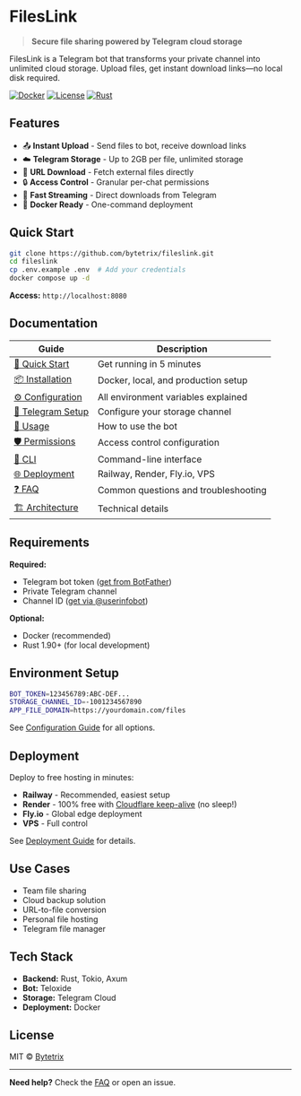 # FilesLink

> **Secure file sharing powered by Telegram cloud storage**

FilesLink is a Telegram bot that transforms your private channel into unlimited cloud storage. Upload files, get instant download links—no local disk required.

[![Docker](https://img.shields.io/badge/docker-supported-blue)](https://hub.docker.com/r/bytetrix/fileslink)
[![License](https://img.shields.io/badge/license-MIT-green)](LICENSE.md)
[![Rust](https://img.shields.io/badge/rust-1.90+-orange)](https://www.rust-lang.org)

## Features

- 📤 **Instant Upload** - Send files to bot, receive download links
- ☁️ **Telegram Storage** - Up to 2GB per file, unlimited storage
- 🔗 **URL Download** - Fetch external files directly
- 🔒 **Access Control** - Granular per-chat permissions
- 🚀 **Fast Streaming** - Direct downloads from Telegram
- 🐳 **Docker Ready** - One-command deployment

## Quick Start

```bash
git clone https://github.com/bytetrix/fileslink.git
cd fileslink
cp .env.example .env  # Add your credentials
docker compose up -d
```

**Access:** `http://localhost:8080`

## Documentation

| Guide | Description |
|-------|-------------|
| [🚀 Quick Start](docs/QUICKSTART.md) | Get running in 5 minutes |
| [📦 Installation](docs/INSTALLATION.md) | Docker, local, and production setup |
| [⚙️ Configuration](docs/CONFIGURATION.md) | All environment variables explained |
| [📱 Telegram Setup](docs/TELEGRAM_STORAGE_SETUP.md) | Configure your storage channel |
| [🎯 Usage](docs/USAGE.md) | How to use the bot |
| [🛡️ Permissions](docs/PERMISSIONS.md) | Access control configuration |
| [🔧 CLI](docs/CLI.md) | Command-line interface |
| [🌐 Deployment](docs/DEPLOYMENT.md) | Railway, Render, Fly.io, VPS |
| [❓ FAQ](docs/FAQ.md) | Common questions and troubleshooting |
| [🏗️ Architecture](docs/ARCHITECTURE.md) | Technical details |

## Requirements

**Required:**
- Telegram bot token ([get from BotFather](https://t.me/botfather))
- Private Telegram channel
- Channel ID ([get via @userinfobot](https://t.me/userinfobot))

**Optional:**
- Docker (recommended)
- Rust 1.90+ (for local development)

## Environment Setup

```bash
BOT_TOKEN=123456789:ABC-DEF...
STORAGE_CHANNEL_ID=-1001234567890
APP_FILE_DOMAIN=https://yourdomain.com/files
```

See [Configuration Guide](docs/CONFIGURATION.md) for all options.

## Deployment

Deploy to free hosting in minutes:

- **Railway** - Recommended, easiest setup
- **Render** - 100% free with [Cloudflare keep-alive](https://github.com/ByteTrix/cloudflare-render-ping) (no sleep!)
- **Fly.io** - Global edge deployment
- **VPS** - Full control

See [Deployment Guide](docs/DEPLOYMENT.md) for details.

## Use Cases

- Team file sharing
- Cloud backup solution
- URL-to-file conversion
- Personal file hosting
- Telegram file manager

## Tech Stack

- **Backend:** Rust, Tokio, Axum
- **Bot:** Teloxide
- **Storage:** Telegram Cloud
- **Deployment:** Docker

## License

MIT © [Bytetrix](https://github.com/bytetrix)

---

**Need help?** Check the [FAQ](docs/FAQ.md) or open an issue.

